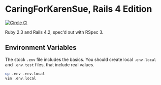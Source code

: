 # CaringForKarenSue, Rails 4 Edition

[![Circle CI](https://circleci.com/gh/trueheart78/CaringForKarenSue-Rails.svg?style=shield)](https://circleci.com/gh/trueheart78/CaringForKarenSue-Rails)

Ruby 2.3 and Rails 4.2, spec'd out with RSpec 3.

## Environment Variables

The stock `.env` file includes the basics. You should create local `.env.local` and `.env.test` files, that include real values.

```bash
cp .env .env.local
vim .env.local
```
